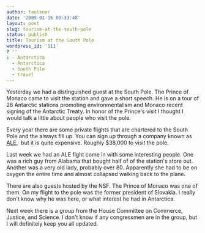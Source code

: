 ```yaml
---
author: faulkner
date: '2009-01-15 09:33:48'
layout: post
slug: tourism-at-the-south-pole
status: publish
title: Tourism at the South Pole
wordpress_id: '111'
? ''
: - Antarctica
  - Antarctica
  - South Pole
  - Travel
---
```


Yesterday we had a distinguished guest at the South Pole. The Prince of Monaco
came to visit the station and gave a short speech. He is on a tour of 26
Antarctic stations promoting environmentalism and Monaco recent signing of the
Antarctic Treaty. In honor of the Prince's visit I thought I would talk a
little about people who visit the pole.

Every year there are some private flights that are chartered to the South Pole
and the always fill up. You can sign up through a company known as
[ALE](http://www.antarctic-logistics.com/programs_b.html),  but it is quite
expensive. Roughly $38,000 to visit the pole.

Last week we had an ALE fight come in with some interesting people. One was a
rich guy from Alabama that bought half of of the station's store out. Another
was a very old lady, probably over 80. Apparently she had to be on oxygen the
entire time and almost collapsed walking back to the plane.

There are also guests hosted by the NSF. The Prince of Monaco was one of them.
On my flight to the pole was the former president of Slovakia. I really don't
know why he was here, or what interest he had in Antarctica.

Next week there is a group from the House Committee on Commerce, Justice, and
Science. I don't know if any congressmen are in the group, but I will
definitely keep you all updated.

